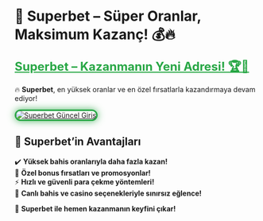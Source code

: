 # 🎯 Superbet – Süper Oranlar, Maksimum Kazanç! 💰🔥  

<a href="https://cutt.ly/SuperLink" title="Superbet Güncel Giriş" style="color: #28a745; font-size: 24px; font-weight: bold;">Superbet – Kazanmanın Yeni Adresi! 🏆💸</a>  

🔥 **Superbet**, en yüksek oranlar ve en özel fırsatlarla kazandırmaya devam ediyor!  

<a href="https://cutt.ly/SuperLink" title="Superbet Güncel Giriş">  
<img src="https://i.ibb.co/BtMhhf6/g-venligiris.jpg" alt="Superbet Güncel Giriş" style="max-width: 100%; border: 3px solid #28a745; border-radius: 15px; box-shadow: 0px 0px 15px rgba(40, 167, 69, 0.8);">  
</a>  

## 🚀 **Superbet’in Avantajları**  
✔️ **Yüksek bahis oranlarıyla daha fazla kazan!**  
🎁 **Özel bonus fırsatları ve promosyonlar!**  
⚡ **Hızlı ve güvenli para çekme yöntemleri!**  
🎲 **Canlı bahis ve casino seçenekleriyle sınırsız eğlence!**  

💎 **Superbet ile hemen kazanmanın keyfini çıkar!**  
